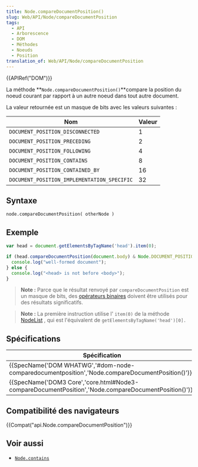 ```yaml
---
title: Node.compareDocumentPosition()
slug: Web/API/Node/compareDocumentPosition
tags:
  - API
  - Arborescence
  - DOM
  - Méthodes
  - Noeuds
  - Position
translation_of: Web/API/Node/compareDocumentPosition
---
```

{{APIRef("DOM")}}

La méthode **`Node.compareDocumentPosition()`**compare la position du noeud courant par rapport à un autre noeud dans tout autre document.

La valeur retournée est un masque de bits avec les valeurs suivantes :

| Nom                                         | Valeur |
| ------------------------------------------- | ------ |
| `DOCUMENT_POSITION_DISCONNECTED`            | 1      |
| `DOCUMENT_POSITION_PRECEDING`               | 2      |
| `DOCUMENT_POSITION_FOLLOWING`               | 4      |
| `DOCUMENT_POSITION_CONTAINS`                | 8      |
| `DOCUMENT_POSITION_CONTAINED_BY`            | 16     |
| `DOCUMENT_POSITION_IMPLEMENTATION_SPECIFIC` | 32     |

## Syntaxe

    node.compareDocumentPosition( otherNode )

## Exemple

```js
var head = document.getElementsByTagName('head').item(0);

if (head.compareDocumentPosition(document.body) & Node.DOCUMENT_POSITION_FOLLOWING) {
  console.log("well-formed document");
} else {
  console.log("<head> is not before <body>");
}
```

> **Note :** Parce que le résultat renvoyé par `compareDocumentPosition` est un masque de bits, des [opérateurs binaires](/fr/docs/Web/JavaScript/Reference/Op%C3%A9rateurs/Op%C3%A9rateurs_binaires) doivent être utilisés pour des résultats significatifs.

> **Note :** La première instruction utilise l' `item(0)` de la méthode [NodeList](/en-US/docs/Web/API/NodeList/item) , qui est l'équivalent de `getElementsByTagName('head')[0].`

## Spécifications

| Spécification                                                                                                                        | Statut                           | Commentaire         |
| ------------------------------------------------------------------------------------------------------------------------------------ | -------------------------------- | ------------------- |
| {{SpecName('DOM WHATWG','#dom-node-comparedocumentposition','Node.compareDocumentPosition()')}}     | {{Spec2('DOM WHATWG')}} |                     |
| {{SpecName('DOM3 Core','core.html#Node3-compareDocumentPosition','Node.compareDocumentPosition()')}} | {{Spec2('DOM3 Core')}}     | Définition initiale |

## Compatibilité des navigateurs

{{Compat("api.Node.compareDocumentPosition")}}

## Voir aussi

- [`Node.contains`](/fr/docs/Web/API/Node/contains)
